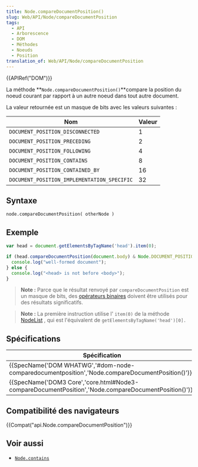 ```yaml
---
title: Node.compareDocumentPosition()
slug: Web/API/Node/compareDocumentPosition
tags:
  - API
  - Arborescence
  - DOM
  - Méthodes
  - Noeuds
  - Position
translation_of: Web/API/Node/compareDocumentPosition
---
```

{{APIRef("DOM")}}

La méthode **`Node.compareDocumentPosition()`**compare la position du noeud courant par rapport à un autre noeud dans tout autre document.

La valeur retournée est un masque de bits avec les valeurs suivantes :

| Nom                                         | Valeur |
| ------------------------------------------- | ------ |
| `DOCUMENT_POSITION_DISCONNECTED`            | 1      |
| `DOCUMENT_POSITION_PRECEDING`               | 2      |
| `DOCUMENT_POSITION_FOLLOWING`               | 4      |
| `DOCUMENT_POSITION_CONTAINS`                | 8      |
| `DOCUMENT_POSITION_CONTAINED_BY`            | 16     |
| `DOCUMENT_POSITION_IMPLEMENTATION_SPECIFIC` | 32     |

## Syntaxe

    node.compareDocumentPosition( otherNode )

## Exemple

```js
var head = document.getElementsByTagName('head').item(0);

if (head.compareDocumentPosition(document.body) & Node.DOCUMENT_POSITION_FOLLOWING) {
  console.log("well-formed document");
} else {
  console.log("<head> is not before <body>");
}
```

> **Note :** Parce que le résultat renvoyé par `compareDocumentPosition` est un masque de bits, des [opérateurs binaires](/fr/docs/Web/JavaScript/Reference/Op%C3%A9rateurs/Op%C3%A9rateurs_binaires) doivent être utilisés pour des résultats significatifs.

> **Note :** La première instruction utilise l' `item(0)` de la méthode [NodeList](/en-US/docs/Web/API/NodeList/item) , qui est l'équivalent de `getElementsByTagName('head')[0].`

## Spécifications

| Spécification                                                                                                                        | Statut                           | Commentaire         |
| ------------------------------------------------------------------------------------------------------------------------------------ | -------------------------------- | ------------------- |
| {{SpecName('DOM WHATWG','#dom-node-comparedocumentposition','Node.compareDocumentPosition()')}}     | {{Spec2('DOM WHATWG')}} |                     |
| {{SpecName('DOM3 Core','core.html#Node3-compareDocumentPosition','Node.compareDocumentPosition()')}} | {{Spec2('DOM3 Core')}}     | Définition initiale |

## Compatibilité des navigateurs

{{Compat("api.Node.compareDocumentPosition")}}

## Voir aussi

- [`Node.contains`](/fr/docs/Web/API/Node/contains)
